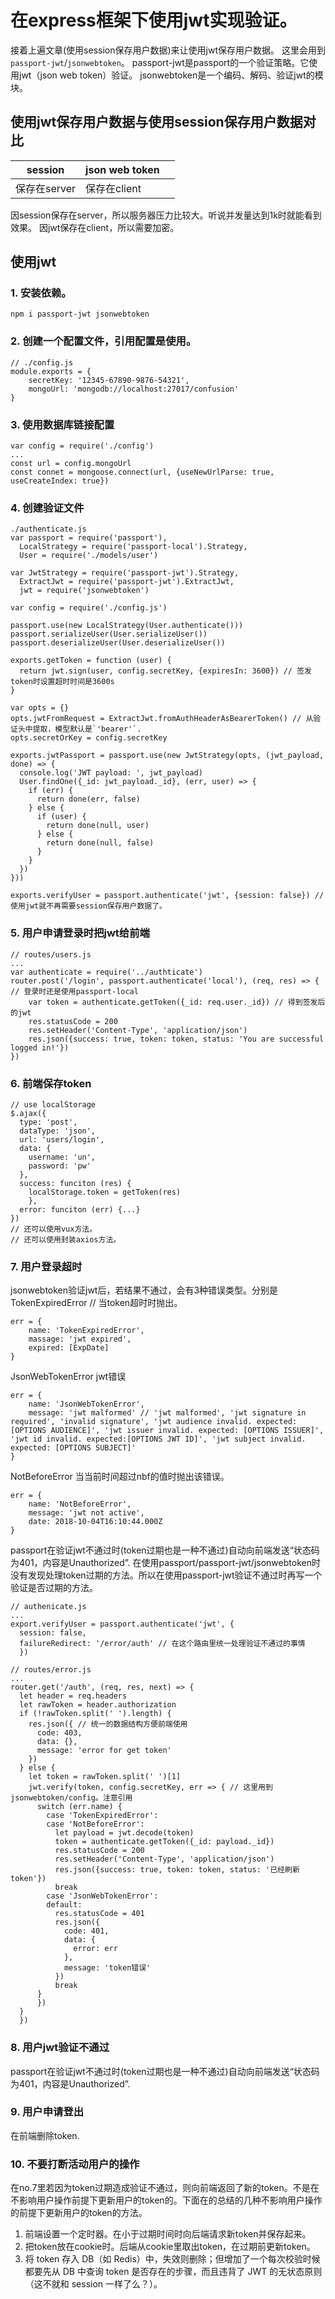 # 在express框架下使用jwt实现验证。

接着上遍文章(使用session保存用户数据)来让使用jwt保存用户数据。
这里会用到`passport-jwt`/`jsonwebtoken`。
passport-jwt是passport的一个验证策略。它使用jwt（json web token）验证。
jsonwebtoken是一个编码、解码、验证jwt的模块。

## 使用jwt保存用户数据与使用session保存用户数据对比

|session|json web token||
|-|-|-|
|保存在server|保存在client||

因session保存在server，所以服务器压力比较大。听说并发量达到1k时就能看到效果。
因jwt保存在client，所以需要加密。

## 使用jwt

### 1. 安装依赖。

```
npm i passport-jwt jsonwebtoken
```

### 2. 创建一个配置文件，引用配置是使用。

```
// ./config.js
module.exports = {
    secretKey: '12345-67890-9876-54321',
    mongoUrl: 'mongodb://localhost:27017/confusion'
}
```

### 3. 使用数据库链接配置
    
```
var config = require('./config')
...
const url = config.mongoUrl
const connet = mongoose.connect(url, {useNewUrlParse: true, useCreateIndex: true})
```

### 4. 创建验证文件

```
./authenticate.js
var passport = require('passport'),
  LocalStrategy = require('passport-local').Strategy,
  User = require('./models/user')

var JwtStrategy = require('passport-jwt').Strategy,
  ExtractJwt = require('passport-jwt').ExtractJwt,
  jwt = require('jsonwebtoken')

var config = require('./config.js')

passport.use(new LocalStrategy(User.authenticate()))
passport.serializeUser(User.serializeUser())
passport.deserializeUser(User.deserializeUser())

exports.getToken = function (user) {
  return jwt.sign(user, config.secretKey, {expiresIn: 3600}) // 签发token时设置超时时间是3600s
}

var opts = {}
opts.jwtFromRequest = ExtractJwt.fromAuthHeaderAsBearerToken() // 从验证头中提取，模型默认是`'bearer'`.
opts.secretOrKey = config.secretKey

exports.jwtPassport = passport.use(new JwtStrategy(opts, (jwt_payload, done) => {
  console.log('JWT payload: ', jwt_payload)
  User.findOne({_id: jwt_payload._id}, (err, user) => {
    if (err) {
      return done(err, false)
    } else {
      if (user) {
        return done(null, user)
      } else {
        return done(null, false)
      }
    }
  })
}))

exports.verifyUser = passport.authenticate('jwt', {session: false}) // 使用jwt就不再需要session保存用户数据了。
```

### 5. 用户申请登录时把jwt给前端

```
// routes/users.js
...
var authenticate = require('../authticate')
router.post('/login', passport.authenticate('local'), (req, res) => { // 登录时还是使用passport-local
    var token = authenticate.getToken({_id: req.user._id}) // 得到签发后的jwt
    res.statusCode = 200
    res.setHeader('Content-Type', 'application/json')
    res.json({success: true, token: token, status: 'You are successful logged in!'})
})
```

### 6. 前端保存token

```
// use localStorage
$.ajax({
  type: 'post',
  dataType: 'json',
  url: 'users/login',
  data: {
    username: 'un',
    password: 'pw'
  },
  success: funciton (res) {
    localStorage.token = getToken(res)
    },
  error: funciton (err) {...}
})
// 还可以使用vux方法。
// 还可以使用封装axios方法。
```

### 7. 用户登录超时

jsonwebtoken验证jwt后，若结果不通过，会有3种错误类型。分别是
TokenExpiredError // 当token超时时抛出。

    err = {
        name: 'TokenExpiredError',
        massage: 'jwt expired',
        expired: [ExpDate]
    }

JsonWebTokenError
jwt错误

    err = {
        name: 'JsonWebTokenError',
        message: 'jwt malformed' // 'jwt malformed', 'jwt signature in required', 'invalid signature', 'jwt audience invalid. expected: [OPTIONS AUDIENCE]', 'jwt issuer invalid. expected: [OPTIONS ISSUER]', 'jwt id invalid. expected:[OPTIONS JWT ID]', 'jwt subject invalid. expected: [OPTIONS SUBJECT]'
    }

NotBeforeError
当当前时间超过nbf的值时抛出该错误。

    err = {
        name: 'NotBeforeError',
        message: 'jwt not active',
        date: 2018-10-04T16:10:44.000Z
    }

passport在验证jwt不通过时(token过期也是一种不通过)自动向前端发送“状态码为401，内容是Unauthorized”.
在使用passport/passport-jwt/jsonwebtoken时没有发现处理token过期的方法。所以在使用passport-jwt验证不通过时再写一个验证是否过期的方法。

```
// authenicate.js
...
export.verifyUser = passport.authenticate('jwt', {
  session: false,
  failureRedirect: '/error/auth' // 在这个路由里统一处理验证不通过的事情
  })
```

```
// routes/error.js
...
router.get('/auth', (req, res, next) => {
  let header = req.headers
  let rawToken = header.authorization
  if (!rawToken.split(' ').length) {
    res.json({ // 统一的数据结构方便前端使用
      code: 403,
      data: {},
      message: 'error for get token'
    })
  } else {
    let token = rawToken.split(' ')[1]
    jwt.verify(token, config.secretKey, err => { // 这里用到jsonwebtoken/config。注意引用
      switch (err.name) {
        case 'TokenExpiredError':
        case 'NotBeforeError':
          let payload = jwt.decode(token)
          token = authenticate.getToken({_id: payload._id})
          res.statusCode = 200
          res.setHeader('Content-Type', 'application/json')
          res.json({success: true, token: token, status: '已经刷新token'})
          break
        case 'JsonWebTokenError':
        default:
          res.statusCode = 401
          res.json({
            code: 401,
            data: {
              error: err
            },
            message: 'token错误'
          })
          break
      }
      })
  }
  })
```

### 8. 用户jwt验证不通过

passport在验证jwt不通过时(token过期也是一种不通过)自动向前端发送“状态码为401，内容是Unauthorized”.

### 9. 用户申请登出

在前端删除token.

### 10. 不要打断活动用户的操作

在no.7里若因为token过期造成验证不通过，则向前端返回了新的token。不是在不影响用户操作前提下更新用户的token的。下面在的总结的几种不影响用户操作的前提下更新用户的token的方法。

1. 前端设置一个定时器。在小于过期时间时向后端请求新token并保存起来。
2. 把token放在cookie时。后端从cookie里取出token，在过期前更新token。
3. 将 token 存入 DB（如 Redis）中，失效则删除；但增加了一个每次校验时候都要先从 DB 中查询 token 是否存在的步骤，而且违背了 JWT 的无状态原则（这不就和 session 一样了么？）。
